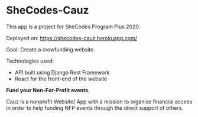 # SheCodes-Cauz

This app is a project for SheCodes Program Plus 2020.

Deployed on: https://shecodes-cauz.herokuapp.com/

Goal: Create a crowfunding website.

Technologies used:
- API built using Django Rest Framework
- React for the front-end of the website

**Fund your Non-For-Profit events.**

Cauz is a nonprofit Website/ App with a mission to organise financial access in order to help funding NFP events through the direct support of others.

